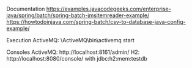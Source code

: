 Documentation
https://examples.javacodegeeks.com/enterprise-java/spring/batch/spring-batch-jmsitemreader-example/
https://howtodoinjava.com/spring-batch/csv-to-database-java-config-example/

Execution
ActiveMQ: \ActiveMQ\bin\activemq start

Consoles
ActiveMQ: http://localhost:8161/admin/
H2: http://localhost:8080/console/ with jdbc:h2:mem:testdb